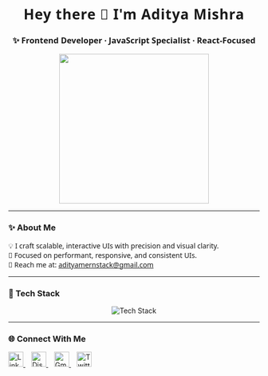 <!-- README.md START -->
<h1 align="center" style="font-family: 'Segoe UI', sans-serif; font-weight: bold; letter-spacing: 1px;">Hey there 👋 I'm Aditya Mishra</h1>
<h3 align="center" style="font-family: 'Segoe UI', sans-serif;">✨ Frontend Developer · JavaScript Specialist · React-Focused</h3>
<p align="center">
  <img src="https://media.giphy.com/media/qgQUggAC3Pfv687qPC/giphy.gif" width="300" />
</p>

---

### ✨ About Me

<span style="font-weight: normal; font-family: 'Segoe UI', sans-serif;">
💡 I craft scalable, interactive UIs with precision and visual clarity.<br>
🎨 Focused on performant, responsive, and consistent UIs.<br>
📩 Reach me at: <a href="mailto:adityamernstack@gmail.com">adityamernstack@gmail.com</a>
</span>

---

### 🧠 Tech Stack

<p align="center">
  <img src="https://skillicons.dev/icons?i=html,css,tailwind,bootstrap,js,ts,react,vscode,git,github,netlify,vercel,leetcode,idea,figma&perline=4" alt="Tech Stack" />
</p>

---

### 🌐 Connect With Me

<p align="left">
  <a href="https://linkedin.com/in/adityamishra" target="_blank">
    <img src="https://cdn.jsdelivr.net/gh/devicons/devicon/icons/linkedin/linkedin-original.svg" width="30" alt="LinkedIn" />
  </a>
  &nbsp;&nbsp;
  <a href="https://discord.com/users/1387066067670798348" target="_blank">
    <img src="https://cdn.simpleicons.org/discord/5865F2" width="30" alt="Discord" />
  </a>
  &nbsp;&nbsp;
  <a href="mailto:adityamernstack@gmail.com" target="_blank">
    <img src="https://cdn.simpleicons.org/gmail/D14836" width="30" alt="Gmail" />
  </a>
  &nbsp;&nbsp;
  <a href="https://twitter.com/adityamern" target="_blank">
    <img src="https://cdn.jsdelivr.net/gh/devicons/devicon/icons/twitter/twitter-original.svg" width="30" alt="Twitter" />
  </a>
</p>

<!-- README.md END -->
